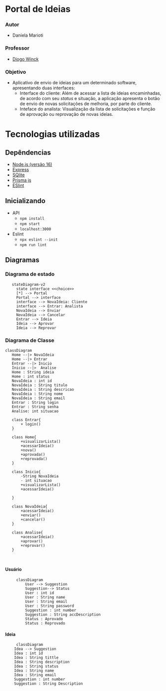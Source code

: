 # Portal de Ideias

### Autor

  - Daniela Marioti

### Professor

  - [Diogo Winck](https://github.com/dvwinck)

### Objetivo

  - Aplicativo de envio de ideias para um determinado software, apresentando duas interfaces:
    - Interface do cliente: Além de acessar a lista de ideias encaminhadas, de acordo com seu *status* e situação, a aplicação  apresenta o botão de envio de novas solicitações de melhoria, por parte do cliente.
    - Inteface do analista: Visualização da lista de solicitações e função de aprovação ou reprovação de novas ideias. 

# Tecnologias utilizadas

## Depêndencias

  - [Node.js (versão 16)](https://nodejs.org/en/)
  - [Express](https://expressjs.com)
  - [SQlite](https://www.sqlite.org/index.html)
  - [Prisma js](https://www.prisma.io/docs/)
  - [ESlint](https://eslint.org/docs/)
  
## Inicializando

  - API
    - `npm install`
    - `npm start`
    - `localhost:3000`
  - Eslint
    - `npx eslint --init`
    - `npm run lint`
    
## Diagramas

### Diagrama de estado

 ```mermaid
    stateDiagram-v2
      state interface <<choice>>
      [*] --> Portal
      Portal --> interface
      interface --> NovaIdeia: Cliente
      interface --> Entrar: Analista
      NovaIdeia --> Enviar
      NovaIdeia --> Cancelar
      Entrar --> Ideia
      Ideia --> Aprovar
      Ideia --> Reprovar    
  ```
 ### Diagrama de Classe
 
 ```mermaid
 classDiagram
    Home --|> NovaIdeia
    Home --|> Entrar
    Entrar --|> Inicio
    Inicio --|>  Analise
    Home : String ideia
    Home : int status
    NovaIdeia : int id
    NovaIdeia : String titulo
    NovaIdeia : String descricao
    NovaIdeia : String nome
    NovaIdeia : String email
    Entrar : String login
    Entrar : String senha
    Analise: int situacao

    class Entrar{
        + login()
    }

    class Home{
        +visualizarLista()
        +acessarIdeia()
        +nova()
        +aprovada()
        +reprovada()
    }

    class Inicio{
        -String NovaIdeia
        - int situacao
        +visualizarLista()
        +acessarIdeia()

    }

    class NovaIdeia{
        +acessarIdeia()
        +enviar()
        +cancelar()
    }

    class Analise{
        +acessarIdeia()
        +aprovar()
        +reprovar()
    }

            
   ```
   
#### Usuário
   
 ```mermaid
      classDiagram
          User --> Suggestion
          Suggestion--> Status
          User : int id
          User : String name
          User : String email
          User : String password
          Suggestion : int number
          Suggestion : String accDescription
          Status : Aprovado
          Status : Reprovado 
  ```
#### Ideia

```mermaid
     classDiagram
    Idea --> Suggestion 
    Idea : int id
    Idea : String tittle
    Idea : String description
    Idea : String status
    Idea : String name
    Idea : String email
    Suggestion : int number
    Suggestion : String Description
```


        
